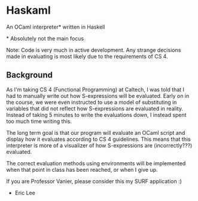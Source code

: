 # Haskaml

An OCaml interpreter\* written in Haskell

\* Absolutely not the main focus

Note: Code is very much in active development. Any strange decisions made in evaluating is most likely due to the requirements of CS 4.

## Background

As I'm taking CS 4 (Functional Programming) at Caltech, I was told that I had to manually write out how S-expressions will be evaluated. Early on in the course, we were even instructed to use a model of substituting in variables that did not reflect how S-expressions are evaluated in reality. Instead of taking 5 minutes to write the evaluations down, I instead spent too much time writing this.

The long term goal is that our program will evaluate an OCaml script and display how it evaluates according to CS 4 guidelines. This means that this interpreter is more of a visualizer of how S-expressions are (incorrectly???) evaluated.

The correct evaluation methods using environments will be implemented when that point in class has been reached, or when I give up.

If you are Professor Vanier, please consider this my SURF application :)

- Eric Lee
